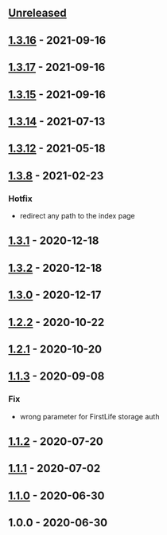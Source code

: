 <a name="unreleased"></a>
## [Unreleased]


<a name="1.3.16"></a>
## [1.3.16] - 2021-09-16

<a name="1.3.17"></a>
## [1.3.17] - 2021-09-16

<a name="1.3.15"></a>
## [1.3.15] - 2021-09-16

<a name="1.3.14"></a>
## [1.3.14] - 2021-07-13

<a name="1.3.12"></a>
## [1.3.12] - 2021-05-18

<a name="1.3.8"></a>
## [1.3.8] - 2021-02-23
### Hotfix
- redirect any path to the index page


<a name="1.3.1"></a>
## [1.3.1] - 2020-12-18

<a name="1.3.2"></a>
## [1.3.2] - 2020-12-18

<a name="1.3.0"></a>
## [1.3.0] - 2020-12-17

<a name="1.2.2"></a>
## [1.2.2] - 2020-10-22

<a name="1.2.1"></a>
## [1.2.1] - 2020-10-20

<a name="1.1.3"></a>
## [1.1.3] - 2020-09-08
### Fix
- wrong parameter for FirstLife storage auth


<a name="1.1.2"></a>
## [1.1.2] - 2020-07-20

<a name="1.1.1"></a>
## [1.1.1] - 2020-07-02

<a name="1.1.0"></a>
## [1.1.0] - 2020-06-30

<a name="1.0.0"></a>
## 1.0.0 - 2020-06-30

[Unreleased]: https://github.com/apeunit/co3-wallet/compare/1.3.16...HEAD
[1.3.16]: https://github.com/apeunit/co3-wallet/compare/1.3.17...1.3.16
[1.3.17]: https://github.com/apeunit/co3-wallet/compare/1.3.15...1.3.17
[1.3.15]: https://github.com/apeunit/co3-wallet/compare/1.3.14...1.3.15
[1.3.14]: https://github.com/apeunit/co3-wallet/compare/1.3.12...1.3.14
[1.3.12]: https://github.com/apeunit/co3-wallet/compare/1.3.8...1.3.12
[1.3.8]: https://github.com/apeunit/co3-wallet/compare/1.3.1...1.3.8
[1.3.1]: https://github.com/apeunit/co3-wallet/compare/1.3.2...1.3.1
[1.3.2]: https://github.com/apeunit/co3-wallet/compare/1.3.0...1.3.2
[1.3.0]: https://github.com/apeunit/co3-wallet/compare/1.2.2...1.3.0
[1.2.2]: https://github.com/apeunit/co3-wallet/compare/1.2.1...1.2.2
[1.2.1]: https://github.com/apeunit/co3-wallet/compare/1.1.3...1.2.1
[1.1.3]: https://github.com/apeunit/co3-wallet/compare/1.1.2...1.1.3
[1.1.2]: https://github.com/apeunit/co3-wallet/compare/1.1.1...1.1.2
[1.1.1]: https://github.com/apeunit/co3-wallet/compare/1.1.0...1.1.1
[1.1.0]: https://github.com/apeunit/co3-wallet/compare/1.0.0...1.1.0
